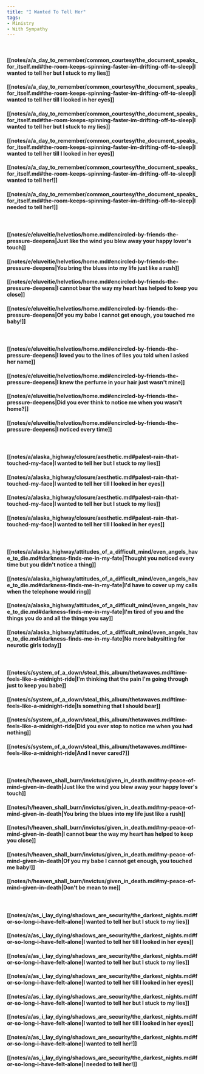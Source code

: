 ```yaml
---
title: "I Wanted To Tell Her"
tags:
- Ministry
- With Sympathy
---
```

&nbsp;
#### [[notes/a/a_day_to_remember/common_courtesy/the_document_speaks_for_itself.md#the-room-keeps-spinning-faster-im-drifting-off-to-sleep|I wanted to tell her but I stuck to my lies]]
#### [[notes/a/a_day_to_remember/common_courtesy/the_document_speaks_for_itself.md#the-room-keeps-spinning-faster-im-drifting-off-to-sleep|I wanted to tell her till I looked in her eyes]]
#### [[notes/a/a_day_to_remember/common_courtesy/the_document_speaks_for_itself.md#the-room-keeps-spinning-faster-im-drifting-off-to-sleep|I wanted to tell her but I stuck to my lies]]
#### [[notes/a/a_day_to_remember/common_courtesy/the_document_speaks_for_itself.md#the-room-keeps-spinning-faster-im-drifting-off-to-sleep|I wanted to tell her till I looked in her eyes]]
#### [[notes/a/a_day_to_remember/common_courtesy/the_document_speaks_for_itself.md#the-room-keeps-spinning-faster-im-drifting-off-to-sleep|I wanted to tell her!]]
#### [[notes/a/a_day_to_remember/common_courtesy/the_document_speaks_for_itself.md#the-room-keeps-spinning-faster-im-drifting-off-to-sleep|I needed to tell her!]]
&nbsp;
#### [[notes/e/eluveitie/helvetios/home.md#encircled-by-friends-the-pressure-deepens|Just like the wind you blew away your happy lover's touch]]
#### [[notes/e/eluveitie/helvetios/home.md#encircled-by-friends-the-pressure-deepens|You bring the blues into my life just like a rush]]
#### [[notes/e/eluveitie/helvetios/home.md#encircled-by-friends-the-pressure-deepens|I cannot bear the way my heart has helped to keep you close]]
#### [[notes/e/eluveitie/helvetios/home.md#encircled-by-friends-the-pressure-deepens|Of you my babe I cannot get enough, you touched me baby!]]
&nbsp;
#### [[notes/e/eluveitie/helvetios/home.md#encircled-by-friends-the-pressure-deepens|I loved you to the lines of lies you told when I asked her name]]
#### [[notes/e/eluveitie/helvetios/home.md#encircled-by-friends-the-pressure-deepens|I knew the perfume in your hair just wasn't mine]]
#### [[notes/e/eluveitie/helvetios/home.md#encircled-by-friends-the-pressure-deepens|Did you ever think to notice me when you wasn't home?]]
#### [[notes/e/eluveitie/helvetios/home.md#encircled-by-friends-the-pressure-deepens|I noticed every time]]
&nbsp;
#### [[notes/a/alaska_highway/closure/aesthetic.md#palest-rain-that-touched-my-face|I wanted to tell her but I stuck to my lies]]
#### [[notes/a/alaska_highway/closure/aesthetic.md#palest-rain-that-touched-my-face|I wanted to tell her till I looked in her eyes]]
#### [[notes/a/alaska_highway/closure/aesthetic.md#palest-rain-that-touched-my-face|I wanted to tell her but I stuck to my lies]]
#### [[notes/a/alaska_highway/closure/aesthetic.md#palest-rain-that-touched-my-face|I wanted to tell her till I looked in her eyes]]
&nbsp;
#### [[notes/a/alaska_highway/attitudes_of_a_difficult_mind/even_angels_have_to_die.md#darkness-finds-me-in-my-fate|Thought you noticed every time but you didn't notice a thing]]
#### [[notes/a/alaska_highway/attitudes_of_a_difficult_mind/even_angels_have_to_die.md#darkness-finds-me-in-my-fate|I'd have to cover up my calls when the telephone would ring]]
#### [[notes/a/alaska_highway/attitudes_of_a_difficult_mind/even_angels_have_to_die.md#darkness-finds-me-in-my-fate|I'm tired of you and the things you do and all the things you say]]
#### [[notes/a/alaska_highway/attitudes_of_a_difficult_mind/even_angels_have_to_die.md#darkness-finds-me-in-my-fate|No more babysitting for neurotic girls today]]
&nbsp;
#### [[notes/s/system_of_a_down/steal_this_album/thetawaves.md#time-feels-like-a-midnight-ride|I'm thinking that the pain I'm going through just to keep you babe]]
#### [[notes/s/system_of_a_down/steal_this_album/thetawaves.md#time-feels-like-a-midnight-ride|Is something that I should bear]]
#### [[notes/s/system_of_a_down/steal_this_album/thetawaves.md#time-feels-like-a-midnight-ride|Did you ever stop to notice me when you had nothing]]
#### [[notes/s/system_of_a_down/steal_this_album/thetawaves.md#time-feels-like-a-midnight-ride|And I never cared?]]
&nbsp;
#### [[notes/h/heaven_shall_burn/invictus/given_in_death.md#my-peace-of-mind-given-in-death|Just like the wind you blew away your happy lover's touch]]
#### [[notes/h/heaven_shall_burn/invictus/given_in_death.md#my-peace-of-mind-given-in-death|You bring the blues into my life just like a rush]]
#### [[notes/h/heaven_shall_burn/invictus/given_in_death.md#my-peace-of-mind-given-in-death|I cannot bear the way my heart has helped to keep you close]]
#### [[notes/h/heaven_shall_burn/invictus/given_in_death.md#my-peace-of-mind-given-in-death|Of you my babe I cannot get enough, you touched me baby!]]
#### [[notes/h/heaven_shall_burn/invictus/given_in_death.md#my-peace-of-mind-given-in-death|Don't be mean to me]]
&nbsp;
#### [[notes/a/as_i_lay_dying/shadows_are_security/the_darkest_nights.md#for-so-long-i-have-felt-alone|I wanted to tell her but I stuck to my lies]]
#### [[notes/a/as_i_lay_dying/shadows_are_security/the_darkest_nights.md#for-so-long-i-have-felt-alone|I wanted to tell her till I looked in her eyes]]
#### [[notes/a/as_i_lay_dying/shadows_are_security/the_darkest_nights.md#for-so-long-i-have-felt-alone|I wanted to tell her but I stuck to my lies]]
#### [[notes/a/as_i_lay_dying/shadows_are_security/the_darkest_nights.md#for-so-long-i-have-felt-alone|I wanted to tell her till I looked in her eyes]]
#### [[notes/a/as_i_lay_dying/shadows_are_security/the_darkest_nights.md#for-so-long-i-have-felt-alone|I wanted to tell her but I stuck to my lies]]
#### [[notes/a/as_i_lay_dying/shadows_are_security/the_darkest_nights.md#for-so-long-i-have-felt-alone|I wanted to tell her till I looked in her eyes]]
#### [[notes/a/as_i_lay_dying/shadows_are_security/the_darkest_nights.md#for-so-long-i-have-felt-alone|I wanted to tell her!]]
#### [[notes/a/as_i_lay_dying/shadows_are_security/the_darkest_nights.md#for-so-long-i-have-felt-alone|I needed to tell her!]]
